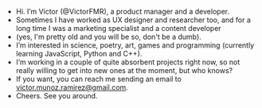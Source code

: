 - Hi. I’m Víctor (@VictorFMR), a product manager and a developer. 
- Sometimes I have worked as UX designer and researcher too, and for a long time I was a marketing specialist and a content developer 
- (yes, I'm pretty old and you will be so, don't be a dumb).
- I’m interested in science, poetry, art, games and programming (currently learning JavaScript, Python and C++).
- I’m working in a couple of quite absorbent projects right now, so not really willing to get into new ones at the moment, but who knows?
- If you want, you can reach me sending an email to victor.munoz.ramirez@gmail.com.
- Cheers. See you around.
